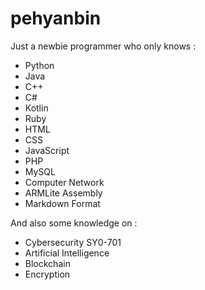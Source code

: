 # pehyanbin

Just a newbie programmer who only knows : 

- Python
- Java
- C++
- C#
- Kotlin
- Ruby
- HTML
- CSS
- JavaScript
- PHP
- MySQL
- Computer Network
- ARMLite Assembly
- Markdown Format

And also some knowledge on : 

- Cybersecurity SY0-701
- Artificial Intelligence
- Blockchain
- Encryption
